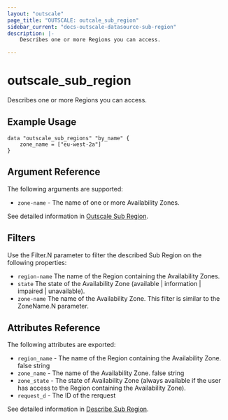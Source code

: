 ```yaml
---
layout: "outscale"
page_title: "OUTSCALE: outcale_sub_region"
sidebar_current: "docs-outscale-datasource-sub-region"
description: |-
    Describes one or more Regions you can access.

---
```


# outscale_sub_region

Describes one or more Regions you can access.

## Example Usage

```hcl
data "outscale_sub_regions" "by_name" {
	zone_name = ["eu-west-2a"]
}
```

## Argument Reference

The following arguments are supported:
	 
* `zone-name` -	The name of one or more Availability Zones.

See detailed information in [Outscale Sub Region](https://wiki.outscale.net/display/DOCU/Getting+Information+About+Your+Instances).

## Filters

Use the Filter.N parameter to filter the described Sub Region on the following properties:

* `region-name`	The name of the Region containing the Availability Zones.
* `state`	The state of the Availability Zone (available | information | impaired | unavailable).	
* `zone-name`	The name of the Availability Zone. This filter is similar to the ZoneName.N parameter.	


## Attributes Reference

The following attributes are exported:

* `region_name` - The name of the Region containing the Availability Zone.	false	string
* `zone_name` - The name of the Availability Zone.	false	string
* `zone_state` - The state of Availability Zone (always available if the user has access to the Region containing the Availability Zone).
* `request_d` - The ID of the rerquest


See detailed information in [Describe Sub Region](http://docs.outscale.com/api_fcu/operations/Action_DescribeRegions_get.html#_api_fcu-action_describeregions_get).
